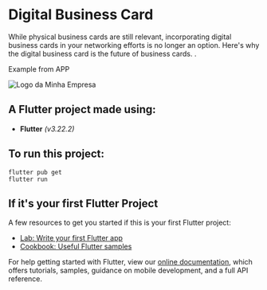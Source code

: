 # Digital Business Card

While physical business cards are still relevant, incorporating digital business cards in your networking efforts is no longer an option. Here's why the digital business card is the future of business cards.
.

Example from APP

<img src="https://i.ibb.co/0BPtkqx/test.jpg" alt="Logo da Minha Empresa">


## A Flutter project made using:

- **Flutter** _(v3.22.2)_

## To run this project:
```
flutter pub get
flutter run
```

## If it's your first Flutter Project

A few resources to get you started if this is your first Flutter project:

- [Lab: Write your first Flutter app](https://flutter.dev/docs/get-started/codelab)
- [Cookbook: Useful Flutter samples](https://flutter.dev/docs/cookbook)

For help getting started with Flutter, view our
[online documentation](https://flutter.dev/docs), which offers tutorials,
samples, guidance on mobile development, and a full API reference.

 
